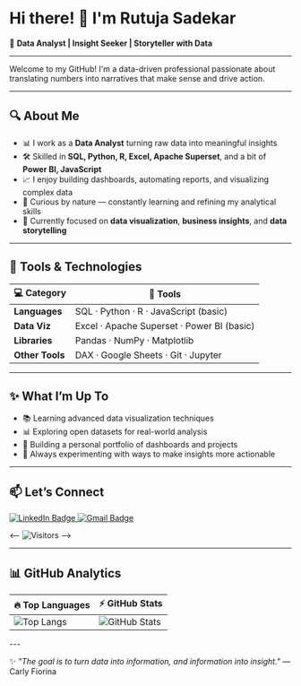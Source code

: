 # Hi there! 👋 I'm Rutuja Sadekar

🎯 **Data Analyst | Insight Seeker | Storyteller with Data**

---

Welcome to my GitHub! 
I'm a data-driven professional passionate about translating numbers into narratives that make sense and drive action.

---

## 🔍 About Me

- 📊 I work as a **Data Analyst** turning raw data into meaningful insights
- 🛠️ Skilled in **SQL, Python, R, Excel, Apache Superset**, and a bit of **Power BI, JavaScript**
- 📈 I enjoy building dashboards, automating reports, and visualizing complex data
- 🧠 Curious by nature — constantly learning and refining my analytical skills
- 🎯 Currently focused on **data visualization**, **business insights**, and **data storytelling**

---

## 🧰 Tools & Technologies

| 💻 Category      | 🧪 Tools                                                               |
|------------------|-------------------------------------------------------------------------|
| **Languages**    | SQL · Python · R · JavaScript (basic)                                   |
| **Data Viz**     | Excel · Apache Superset · Power BI (basic)                              |
| **Libraries**    | Pandas · NumPy · Matplotlib                                             |
| **Other Tools**  | DAX · Google Sheets · Git · Jupyter                                     |
---

## ✨ What I’m Up To

- 📚 Learning advanced data visualization techniques
- 📊 Exploring open datasets for real-world analysis
- 🧩 Building a personal portfolio of dashboards and projects
- 🌱 Always experimenting with ways to make insights more actionable

---

## 📫 Let’s Connect

<!-- [![Twitter](https://img.shields.io/badge/Twitter-1DA1F2?logo=twitter&style=for-the-badge)](https://twitter.com/your-twitter) -->
<!-- ![Visitors](https://komarev.com/ghpvc/?username=Sadekar&label=Visitors&style=for-the-badge&color=blueviolet) -->

<a href="https://www.linkedin.com/in/rutuja-sadekar-8989b3164/" target="_blank">
  <img src="https://img.shields.io/badge/LinkedIn-blue?logo=linkedin&style=for-the-badge" alt="LinkedIn Badge"/>
</a>

<a href="mailto:rutusadekar1116@gmail.com">
  <img src="https://img.shields.io/badge/Email-gray?logo=gmail&style=for-the-badge" alt="Gmail Badge"/>
</a>

<!-- <a href="https://twitter.com/your-twitter" target="_blank">
  <img src="https://img.shields.io/badge/Twitter-1DA1F2?logo=twitter&style=for-the-badge" alt="Twitter Badge"/>
</a> -->

<-- ![Visitors](https://komarev.com/ghpvc/?username=Sadekar&label=Visitors-red&style=for-the-badge&color=blueviolet) -->

---

## 📊 GitHub Analytics
<!--
| Languages I Use Most | My GitHub Stats |
|----------------------|-----------------|
| ![Top Langs](https://github-readme-stats.vercel.app/api/top-langs/?username=Sadekar&layout=compact&theme=gruvbox) | ![GitHub Stats](https://github-readme-stats.vercel.app/api?username=Sadekar&show_icons=true&theme=gruvbox) |
-->
<div align="center">

| 🔥 Top Languages | ⚡ GitHub Stats |
|------------------|----------------|
| ![Top Langs](https://github-readme-stats.vercel.app/api/top-langs/?username=Sadekar&layout=compact&theme=gruvbox) | ![GitHub Stats](https://github-readme-stats.vercel.app/api?username=Sadekar&show_icons=true&theme=gruvbox) |

</div>
---

✨ _"The goal is to turn data into information, and information into insight."_ — Carly Fiorina
